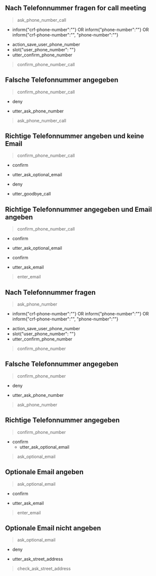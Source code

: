 <!--Call Story-->

## Nach Telefonnummer fragen for call meeting
> ask_phone_number_call
* inform{"crf-phone-number":""} OR inform{"phone-number":""} OR inform{"crf-phone-number":"", "phone-number":""}
 - action_save_user_phone_number
 - slot{"user_phone_number": ""}
 - utter_confirm_phone_number
> confirm_phone_number_call

## Falsche Telefonnummer angegeben
> confirm_phone_number_call
* deny
 - utter_ask_phone_number
> ask_phone_number_call

## Richtige Telefonnummer angeben und keine Email 
> confirm_phone_number_call
* confirm
 - utter_ask_optional_email
* deny
 - utter_goodbye_call
 
## Richtige Telefonnummer angegeben und Email angeben
> confirm_phone_number_call
* confirm
 - utter_ask_optional_email
* confirm
 - utter_ask_email
> enter_email

<!--Report Damage Story-->

## Nach Telefonnummer fragen 
> ask_phone_number
* inform{"crf-phone-number":""} OR inform{"phone-number":""} OR inform{"crf-phone-number":"", "phone-number":""}
 - action_save_user_phone_number
 - slot{"user_phone_number": ""}
 - utter_confirm_phone_number
> confirm_phone_number

## Falsche Telefonnummer angegeben
> confirm_phone_number
* deny
 - utter_ask_phone_number
> ask_phone_number  

## Richtige Telefonnummer angegeben
> confirm_phone_number
* confirm
  - utter_ask_optional_email
> ask_optional_email
  
## Optionale Email angeben
> ask_optional_email
* confirm
 - utter_ask_email
> enter_email
 
## Optionale Email nicht angeben
> ask_optional_email
* deny
 - utter_ask_street_address
> check_ask_street_address